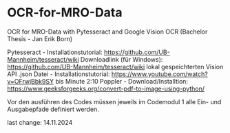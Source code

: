 # OCR-for-MRO-Data
OCR for MRO-Data with Pytesseract and Google Vision OCR (Bachelor Thesis - Jan Erik Born)

Pytesseract - Installationstutorial: https://github.com/UB-Mannheim/tesseract/wiki Downloadlink (für Windows): https://github.com/UB-Mannheim/tesseract/wiki 
lokal gespeichterten Vision API .json Datei - Installationstutorial: https://www.youtube.com/watch?v=OFrwjBbk9SY bis Minute 2:10
Poppler - Download/Installtion: https://www.geeksforgeeks.org/convert-pdf-to-image-using-python/

Vor den ausführen des Codes müssen jeweils im Codemodul 1 alle Ein- und Ausgabepfade definiert werden.








last change: 14.11.2024
